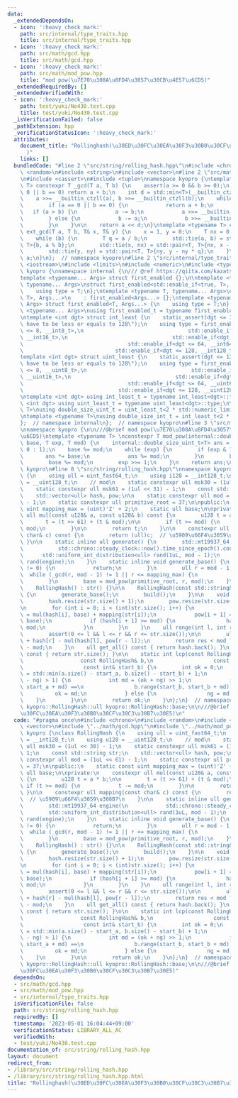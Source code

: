 ```yaml
---
data:
  _extendedDependsOn:
  - icon: ':heavy_check_mark:'
    path: src/internal/type_traits.hpp
    title: src/internal/type_traits.hpp
  - icon: ':heavy_check_mark:'
    path: src/math/gcd.hpp
    title: src/math/gcd.hpp
  - icon: ':heavy_check_mark:'
    path: src/math/mod_pow.hpp
    title: "mod pow(\u7E70\u308A\u8FD4\u3057\u30CB\u4E57\u6CD5)"
  _extendedRequiredBy: []
  _extendedVerifiedWith:
  - icon: ':heavy_check_mark:'
    path: test/yuki/No430.test.cpp
    title: test/yuki/No430.test.cpp
  _isVerificationFailed: false
  _pathExtension: hpp
  _verificationStatusIcon: ':heavy_check_mark:'
  attributes:
    document_title: "Rollinghash(\u30ED\u30FC\u30EA\u30F3\u30B0\u30CF\u30C3\u30B7\u30E5\
      )"
    links: []
  bundledCode: "#line 2 \"src/string/rolling_hash.hpp\"\n#include <chrono>\n#include\
    \ <random>\n#include <string>\n#include <vector>\n#line 2 \"src/math/gcd.hpp\"\
    \n#include <cassert>\n#include <tuple>\nnamespace kyopro {\ntemplate <typename\
    \ T> constexpr T _gcd(T a, T b) {\n    assert(a >= 0 && b >= 0);\n    if (a ==\
    \ 0 || b == 0) return a + b;\n    int d = std::min<T>(__builtin_ctzll(a), __builtin_ctzll(b));\n\
    \    a >>= __builtin_ctzll(a), b >>= __builtin_ctzll(b);\n    while (a != b) {\n\
    \        if (a == 0 || b == 0) {\n            return a + b;\n        }\n     \
    \   if (a > b) {\n            a -= b;\n            a >>= __builtin_ctzll(a);\n\
    \        } else {\n            b -= a;\n            b >>= __builtin_ctzll(b);\n\
    \        }\n    }\n\n    return a << d;\n}\ntemplate <typename T> constexpr T\
    \ ext_gcd(T a, T b, T& x, T& y) {\n    x = 1, y = 0;\n    T nx = 0, ny = 1;\n\
    \    while (b) {\n        T q = a / b;\n        std::tie(a, b) = std::pair<T,\
    \ T>{b, a % b};\n        std::tie(x, nx) = std::pair<T, T>{nx, x - nx * q};\n\
    \        std::tie(y, ny) = std::pair<T, T>{ny, y - ny * q};\n    }\n    return\
    \ a;\n}\n};  // namespace kyopro\n#line 2 \"src/internal/type_traits.hpp\"\n#include\
    \ <iostream>\n#include <limits>\n#include <numeric>\n#include <typeinfo>\nnamespace\
    \ kyopro {\nnamespace internal {\n/// @ref https://qiita.com/kazatsuyu/items/f8c3b304e7f8b35263d8\n\
    template <typename... Args> struct first_enabled {};\n\ntemplate <typename T,\
    \ typename... Args>\nstruct first_enabled<std::enable_if<true, T>, Args...> {\n\
    \    using type = T;\n};\ntemplate <typename T, typename... Args>\nstruct first_enabled<std::enable_if<false,\
    \ T>, Args...>\n    : first_enabled<Args...> {};\ntemplate <typename T, typename...\
    \ Args> struct first_enabled<T, Args...> {\n    using type = T;\n};\n\ntemplate\
    \ <typename... Args>\nusing first_enabled_t = typename first_enabled<Args...>::type;\n\
    \ntemplate <int dgt> struct int_least {\n    static_assert(dgt <= 128, \"digit\
    \ have to be less or equals to 128\");\n    using type = first_enabled_t<std::enable_if<dgt\
    \ <= 8, __int8_t>,\n                                 std::enable_if<dgt <= 16,\
    \ __int16_t>,\n                                 std::enable_if<dgt <= 32, __int32_t>,\n\
    \                                 std::enable_if<dgt <= 64, __int64_t>,\n    \
    \                             std::enable_if<dgt <= 128, __int128_t> >;\n};\n\
    template <int dgt> struct uint_least {\n    static_assert(dgt <= 128, \"digit\
    \ have to be less or equals to 128\");\n    using type = first_enabled_t<std::enable_if<dgt\
    \ <= 8, __uint8_t>,\n                                 std::enable_if<dgt <= 16,\
    \ __uint16_t>,\n                                 std::enable_if<dgt <= 32, __uint32_t>,\n\
    \                                 std::enable_if<dgt <= 64, __uint64_t>,\n   \
    \                              std::enable_if<dgt <= 128, __uint128_t> >;\n};\n\
    \ntemplate <int dgt> using int_least_t = typename int_least<dgt>::type;\ntemplate\
    \ <int dgt> using uint_least_t = typename uint_least<dgt>::type;\n\ntemplate <typename\
    \ T>\nusing double_size_uint_t = uint_least_t<2 * std::numeric_limits<T>::digits>;\n\
    \ntemplate <typename T>\nusing double_size_int_t = int_least_t<2 * std::numeric_limits<T>::digits>;\n\
    };  // namespace internal\n};  // namespace kyopro\n#line 3 \"src/math/mod_pow.hpp\"\
    \nnamespace kyopro {\n\n///@brief mod pow(\u7E70\u308A\u8FD4\u3057\u30CB\u4E57\
    \u6CD5)\ntemplate <typename T> \nconstexpr T mod_pow(internal::double_size_uint_t<T>\
    \ base, T exp, T mod) {\n    internal::double_size_uint_t<T> ans = (mod == 1 ?\
    \ 0 : 1);\n    base %= mod;\n    while (exp) {\n        if (exp & 1) {\n     \
    \       ans *= base;\n            ans %= mod;\n        }\n        base *= base;\n\
    \        base %= mod;\n        exp >>= 1;\n    }\n    return ans;\n}\n};  // namespace\
    \ kyopro\n#line 8 \"src/string/rolling_hash.hpp\"\nnamespace kyopro {\nclass RollingHash\
    \ {\n    using ull = uint_fast64_t;\n    using i128 = __int128_t;\n    using u128\
    \ = __uint128_t;\n    // mod\n    static constexpr ull msk30 = (1ul << 30) - 1;\n\
    \    static constexpr ull msk61 = (1ul << 31) - 1;\n    const std::string str;\n\
    \    std::vector<ull> hash, pow;\n\n    static constexpr ull mod = (1uL << 61)\
    \ - 1;\n    static constexpr ull primitive_root = 37;\n\npublic:\n    static const\
    \ uint mapping_max = (uint)'Z' + 2;\n    static ull base;\n\nprivate:\n    constexpr\
    \ ull mul(const u128& a, const u128& b) const {\n        u128 t = a * b;\n\n \
    \       t = (t >> 61) + (t & mod);\n\n        if (t >= mod) {\n            t -=\
    \ mod;\n        }\n\n        return t;\n    }\n\n    constexpr ull mapping(const\
    \ char& c) const {\n        return (ull)c;  // \u5909\u66F4\u3059\u308B?\n   \
    \ }\n\n    static inline ull generate() {\n        std::mt19937_64 engine(\n \
    \           std::chrono::steady_clock::now().time_since_epoch().count());\n  \
    \      std::uniform_int_distribution<ull> rand(1uL, mod - 1);\n        return\
    \ rand(engine);\n    }\n    static inline void generate_base() {\n        if (base\
    \ != 0) {\n            return;\n        }\n        ull r = mod - 1;\n\n      \
    \  while (_gcd(r, mod - 1) != 1 || r <= mapping_max) {\n            r = generate();\n\
    \        }\n        base = mod_pow(primitive_root, r, mod);\n    }\n\npublic:\n\
    \    RollingHash() : str() {}\n\n    RollingHash(const std::string& str) : str(str)\
    \ {\n        generate_base();\n        build();\n    }\n\n    void build() {\n\
    \        hash.resize(str.size() + 1);\n        pow.resize(str.size() + 1, 1);\n\
    \n        for (int i = 0; i < (int)str.size(); i++) {\n            hash[i + 1]\
    \ = mul(hash[i], base) + mapping(str[i]);\n            pow[i + 1] = mul(pow[i],\
    \ base);\n            if (hash[i + 1] >= mod) {\n                hash[i + 1] -=\
    \ mod;\n            }\n        }\n    }\n    ull range(int l, int r) const {\n\
    \        assert(0 <= l && l <= r && r <= str.size());\n\n        ull res = mod\
    \ + hash[r] - mul(hash[l], pow[r - l]);\n        return res < mod ? res : res\
    \ - mod;\n    }\n    ull get_all() const { return hash.back(); }\n    int size()\
    \ const { return str.size(); }\n\n    static int lcp(const RollingHash& a,\n \
    \                  const RollingHash& b,\n                   const int& start_a,\n\
    \                   const int& start_b) {\n        int ok = 0;\n        int ng\
    \ = std::min(a.size() - start_a, b.size() - start_b) + 1;\n        while (abs(ok\
    \ - ng) > 1) {\n            int md = (ok + ng) >> 1;\n            if (a.range(start_a,\
    \ start_a + md) ==\n                b.range(start_b, start_b + md)) {\n      \
    \          ok = md;\n            } else {\n                ng = md;\n        \
    \    }\n        }\n\n        return ok;\n    }\n};\n}  // namespace kyopro\ntypename\
    \ kyopro::RollingHash::ull kyopro::RollingHash::base;\n\n///@brief Rollinghash(\u30ED\
    \u30FC\u30EA\u30F3\u30B0\u30CF\u30C3\u30B7\u30E5)\n"
  code: "#pragma once\n#include <chrono>\n#include <random>\n#include <string>\n#include\
    \ <vector>\n#include \"../math/gcd.hpp\"\n#include \"../math/mod_pow.hpp\"\nnamespace\
    \ kyopro {\nclass RollingHash {\n    using ull = uint_fast64_t;\n    using i128\
    \ = __int128_t;\n    using u128 = __uint128_t;\n    // mod\n    static constexpr\
    \ ull msk30 = (1ul << 30) - 1;\n    static constexpr ull msk61 = (1ul << 31) -\
    \ 1;\n    const std::string str;\n    std::vector<ull> hash, pow;\n\n    static\
    \ constexpr ull mod = (1uL << 61) - 1;\n    static constexpr ull primitive_root\
    \ = 37;\n\npublic:\n    static const uint mapping_max = (uint)'Z' + 2;\n    static\
    \ ull base;\n\nprivate:\n    constexpr ull mul(const u128& a, const u128& b) const\
    \ {\n        u128 t = a * b;\n\n        t = (t >> 61) + (t & mod);\n\n       \
    \ if (t >= mod) {\n            t -= mod;\n        }\n\n        return t;\n   \
    \ }\n\n    constexpr ull mapping(const char& c) const {\n        return (ull)c;\
    \  // \u5909\u66F4\u3059\u308B?\n    }\n\n    static inline ull generate() {\n\
    \        std::mt19937_64 engine(\n            std::chrono::steady_clock::now().time_since_epoch().count());\n\
    \        std::uniform_int_distribution<ull> rand(1uL, mod - 1);\n        return\
    \ rand(engine);\n    }\n    static inline void generate_base() {\n        if (base\
    \ != 0) {\n            return;\n        }\n        ull r = mod - 1;\n\n      \
    \  while (_gcd(r, mod - 1) != 1 || r <= mapping_max) {\n            r = generate();\n\
    \        }\n        base = mod_pow(primitive_root, r, mod);\n    }\n\npublic:\n\
    \    RollingHash() : str() {}\n\n    RollingHash(const std::string& str) : str(str)\
    \ {\n        generate_base();\n        build();\n    }\n\n    void build() {\n\
    \        hash.resize(str.size() + 1);\n        pow.resize(str.size() + 1, 1);\n\
    \n        for (int i = 0; i < (int)str.size(); i++) {\n            hash[i + 1]\
    \ = mul(hash[i], base) + mapping(str[i]);\n            pow[i + 1] = mul(pow[i],\
    \ base);\n            if (hash[i + 1] >= mod) {\n                hash[i + 1] -=\
    \ mod;\n            }\n        }\n    }\n    ull range(int l, int r) const {\n\
    \        assert(0 <= l && l <= r && r <= str.size());\n\n        ull res = mod\
    \ + hash[r] - mul(hash[l], pow[r - l]);\n        return res < mod ? res : res\
    \ - mod;\n    }\n    ull get_all() const { return hash.back(); }\n    int size()\
    \ const { return str.size(); }\n\n    static int lcp(const RollingHash& a,\n \
    \                  const RollingHash& b,\n                   const int& start_a,\n\
    \                   const int& start_b) {\n        int ok = 0;\n        int ng\
    \ = std::min(a.size() - start_a, b.size() - start_b) + 1;\n        while (abs(ok\
    \ - ng) > 1) {\n            int md = (ok + ng) >> 1;\n            if (a.range(start_a,\
    \ start_a + md) ==\n                b.range(start_b, start_b + md)) {\n      \
    \          ok = md;\n            } else {\n                ng = md;\n        \
    \    }\n        }\n\n        return ok;\n    }\n};\n}  // namespace kyopro\ntypename\
    \ kyopro::RollingHash::ull kyopro::RollingHash::base;\n\n///@brief Rollinghash(\u30ED\
    \u30FC\u30EA\u30F3\u30B0\u30CF\u30C3\u30B7\u30E5)"
  dependsOn:
  - src/math/gcd.hpp
  - src/math/mod_pow.hpp
  - src/internal/type_traits.hpp
  isVerificationFile: false
  path: src/string/rolling_hash.hpp
  requiredBy: []
  timestamp: '2023-05-01 16:04:44+09:00'
  verificationStatus: LIBRARY_ALL_AC
  verifiedWith:
  - test/yuki/No430.test.cpp
documentation_of: src/string/rolling_hash.hpp
layout: document
redirect_from:
- /library/src/string/rolling_hash.hpp
- /library/src/string/rolling_hash.hpp.html
title: "Rollinghash(\u30ED\u30FC\u30EA\u30F3\u30B0\u30CF\u30C3\u30B7\u30E5)"
---
```


